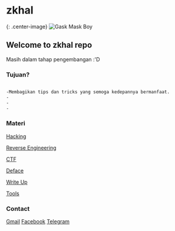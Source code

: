 # zkhal
{: .center-image}
![Gask Mask Boy](https://data.whicdn.com/images/77926106/large.jpg)
## Welcome to zkhal repo
Masih dalam tahap pengembangan :'D

### Tujuan?
```markdown

-Membagikan tips dan tricks yang semoga kedepannya bermanfaat.
-
-
-

```

### Materi

[Hacking](url)

[Reverse Engineering](url)

[CTF](url)

[Deface](url)

[Write Up](url)

[Tools](url)


### Contact

[Gmail](url)                 [Facebook](url)              [Telegram](url)
